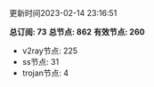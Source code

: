 更新时间2023-02-14 23:16:51

**总订阅: 73**
**总节点: 862**
**有效节点: 260**
- v2ray节点: 225
- ss节点: 31
- trojan节点: 4
